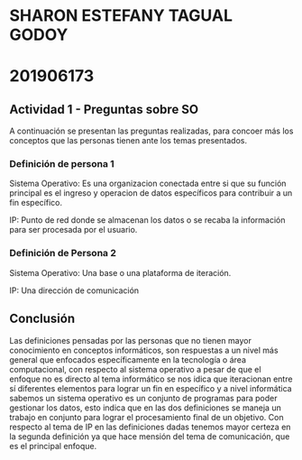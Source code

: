 # SHARON ESTEFANY TAGUAL GODOY
# 201906173


## Actividad 1 - Preguntas sobre SO

A continuación se presentan las preguntas realizadas, para concoer más los conceptos que las personas tienen ante los temas presentados.

### Definición de persona 1

Sistema Operativo: Es una organizacion conectada entre si que su función principal es el ingreso y operacion de datos específicos para contribuir a un fin específico.

IP: Punto de red donde se almacenan los datos o se recaba la información para ser procesada por el usuario.

### Definición de Persona 2

Sistema Operativo: Una base o una plataforma de iteración.

IP: Una dirección de comunicación

## Conclusión

Las definiciones pensadas por las personas que no tienen mayor conocimiento en conceptos informáticos, son respuestas a un nivel más general que enfocados específicamente en la tecnología o área computacional, con respecto al sistema operativo a pesar de que el enfoque no es directo al tema informático se nos idica que iteracionan entre sí diferentes elementos para lograr un fin en específico y a nivel informática sabemos un sistema operativo es un conjunto de programas para poder gestionar los datos, esto indica que en las dos definiciones se maneja un trabajo en conjunto para lograr el procesamiento final de un objetivo. Con respecto al tema de IP en las definiciones dadas tenemos mayor certeza en la segunda definición ya que hace mensión del tema de comunicación, que es el principal enfoque.
